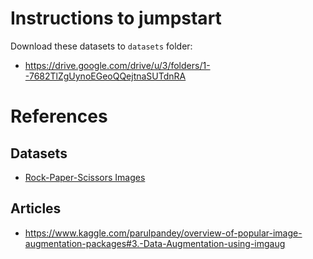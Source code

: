 # Instructions to jumpstart

Download these datasets to `datasets` folder:

* https://drive.google.com/drive/u/3/folders/1--7682TlZgUynoEGeoQQejtnaSUTdnRA

# References

## Datasets

* [Rock-Paper-Scissors Images](https://www.kaggle.com/drgfreeman/rockpaperscissors)

## Articles

* https://www.kaggle.com/parulpandey/overview-of-popular-image-augmentation-packages#3.-Data-Augmentation-using-imgaug